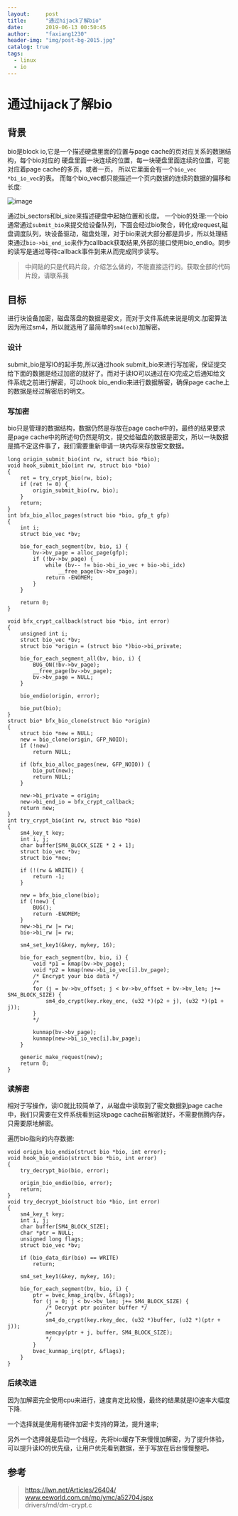 ```yaml
---
layout:     post
title:      "通过hijack了解bio"
date:       2019-06-13 00:50:45
author:     "faxiang1230"
header-img: "img/post-bg-2015.jpg"
catalog: true
tags:
  - linux
  - io
---
```

# 通过hijack了解bio
## 背景
bio是block io,它是一个描述硬盘里面的位置与page cache的页对应关系的数据结构，每个bio对应的
硬盘里面一块连续的位置，每一块硬盘里面连续的位置，可能对应着page cache的多页，或者一页，
所以它里面会有一个`bio_vec *bi_io_vec`的表。
而每个bio_vec都只能描述一个页内数据的连续的数据的偏移和长度:

![image](../images/bio1.png)

通过bi_sectors和bi_size来描述硬盘中起始位置和长度。
一个bio的处理:一个bio通常通过`submit_bio`来提交给设备队列，下面会经过bio聚合，转化成request,磁盘调度队列，块设备驱动，磁盘处理，对于bio来说大部分都是异步，所以处理结束通过`bio->bi_end_io`来作为callback获取结果,外部的接口使用bio_endio。同步的读写是通过等待callback事件到来从而完成同步读写。  
>中间贴的只是代码片段，介绍怎么做的，不能直接运行的。获取全部的代码片段，请联系我
## 目标
进行块设备加密，磁盘落盘的数据是密文，而对于文件系统来说是明文.加密算法因为用过sm4，所以就选用了最简单的`sm4(ecb)`加解密。
### 设计
submit_bio是写IO的起手势,所以通过hook submit_bio来进行写加密，保证提交给下面的数据是经过加密的就好了。而对于读IO可以通过在IO完成之后通知给文件系统之前进行解密，可以hook bio_endio来进行数据解密，确保page cache上的数据是经过解密后的明文。
### 写加密
bio只是管理的数据结构，数据仍然是存放在page cache中的，最终的结果要求是page cache中的所述句仍然是明文，提交给磁盘的数据是密文，所以一块数据是搞不定这件事了，我们需要重新申请一块内存来存放密文数据。
```
long origin_submit_bio(int rw, struct bio *bio);
void hook_submit_bio(int rw, struct bio *bio)
{
    ret = try_crypt_bio(rw, bio);
    if (ret != 0) {
        origin_submit_bio(rw, bio);
    }
    return;
}
int bfx_bio_alloc_pages(struct bio *bio, gfp_t gfp)
{
    int i;
    struct bio_vec *bv;

    bio_for_each_segment(bv, bio, i) {
        bv->bv_page = alloc_page(gfp);
        if (!bv->bv_page) {
            while (bv-- != bio->bi_io_vec + bio->bi_idx)
                __free_page(bv->bv_page);
            return -ENOMEM;
        }
    }

    return 0;
}

void bfx_crypt_callback(struct bio *bio, int error)
{
    unsigned int i;
    struct bio_vec *bv;
    struct bio *origin = (struct bio *)bio->bi_private;

    bio_for_each_segment_all(bv, bio, i) {
        BUG_ON(!bv->bv_page);
        __free_page(bv->bv_page);
        bv->bv_page = NULL;
    }

    bio_endio(origin, error);

    bio_put(bio);
}
struct bio* bfx_bio_clone(struct bio *origin)
{
    struct bio *new = NULL;
    new = bio_clone(origin, GFP_NOIO);
    if (!new)
        return NULL;

    if (bfx_bio_alloc_pages(new, GFP_NOIO)) {
        bio_put(new);
        return NULL;
    }

    new->bi_private = origin;
    new->bi_end_io = bfx_crypt_callback;
    return new;
}
int try_crypt_bio(int rw, struct bio *bio)
{
    sm4_key_t key;
    int i, j;                                                                                                                                  
    char buffer[SM4_BLOCK_SIZE * 2 + 1];
    struct bio_vec *bv;
    struct bio *new;

    if (!(rw & WRITE)) {
        return -1;
    }

    new = bfx_bio_clone(bio);
    if (!new) {
        BUG();
        return -ENOMEM;
    }
    new->bi_rw |= rw;
    bio->bi_rw |= rw;

    sm4_set_key1(&key, mykey, 16);

    bio_for_each_segment(bv, bio, i) {
        void *p1 = kmap(bv->bv_page);
        void *p2 = kmap(new->bi_io_vec[i].bv_page);
        /* Encrypt your bio data */
        /*
        for (j = bv->bv_offset; j < bv->bv_offset + bv->bv_len; j+= SM4_BLOCK_SIZE) {
            sm4_do_crypt(key.rkey_enc, (u32 *)(p2 + j), (u32 *)(p1 + j));
        }
        */

        kunmap(bv->bv_page);
        kunmap(new->bi_io_vec[i].bv_page);
    }

    generic_make_request(new);
    return 0;
}
```
### 读解密
相对于写操作，读IO就比较简单了，从磁盘中读取到了密文数据到page cache中，我们只需要在文件系统看到这块page cache前解密就好，不需要倒腾内存，只需要原地解密。

遍历bio指向的内存数据:
```
void origin_bio_endio(struct bio *bio, int error);
void hook_bio_endio(struct bio *bio, int error)
{
    try_decrypt_bio(bio, error);

    origin_bio_endio(bio, error);                                                                                                           
    return;
}
void try_decrypt_bio(struct bio *bio, int error)
{
    sm4_key_t key;
    int i, j;
    char buffer[SM4_BLOCK_SIZE];
    char *ptr = NULL;
    unsigned long flags;
    struct bio_vec *bv;

    if (bio_data_dir(bio) == WRITE)
        return;

    sm4_set_key1(&key, mykey, 16);

    bio_for_each_segment(bv, bio, i) {
        ptr = bvec_kmap_irq(bv, &flags);
        for (j = 0; j < bv->bv_len; j+= SM4_BLOCK_SIZE) {
            /* Decrypt ptr pointer buffer */
            /*
            sm4_do_crypt(key.rkey_dec, (u32 *)buffer, (u32 *)(ptr + j));
            memcpy(ptr + j, buffer, SM4_BLOCK_SIZE);
            */
        }
        bvec_kunmap_irq(ptr, &flags);
    }   
}
```
### 后续改进
因为加解密完全使用cpu来进行，速度肯定比较慢，最终的结果就是IO速率大幅度下降.

一个选择就是使用有硬件加密卡支持的算法，提升速率;

另外一个选择就是启动一个线程，先将bio缓存下来慢慢加解密，为了提升体验，可以提升读IO的优先级，让用户优先看到数据，至于写放在后台慢慢整吧。

## 参考
>https://lwn.net/Articles/26404/  
>www.eeworld.com.cn/mp/ymc/a52704.jspx  
>drivers/md/dm-crypt.c

